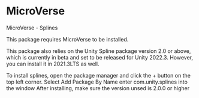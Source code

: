 # MicroVerse
MicroVerse - Splines

This package requires MicroVerse to be installed.

This package also relies on the Unity Spline package version 2.0 or above, which is currently in beta and set to be released for Unity 2022.3. However, you can install it in 2021.3LTS as well. 

To install splines, open the package manager and click the + button on the top left corner.
Select Add Package By Name
enter com.unity.splines into the window
After installing, make sure the version unsed is 2.0.0 or higher
